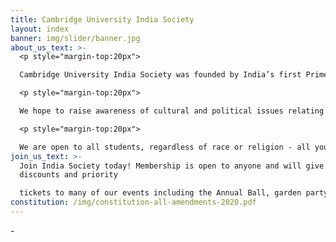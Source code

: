 ```yaml
---
title: Cambridge University India Society
layout: index
banner: img/slider/banner.jpg
about_us_text: >-
  <p style="margin-top:20px">

  Cambridge University India Society was founded by India’s first Prime Minister, the great Jawaharlal Nehru, during his time at Trinity College. It was set up to facilitate greater understanding of Indian culture within Cambridge and serves as a non-profit  dynamic, social platform for both Indian and non-Indian students alike. </p>

  <p style="margin-top:20px">

  We hope to raise awareness of cultural and political issues relating to India through our events such as academics talks, classes, film nights. We also host a variety of social events including club nights, formals, sports events, our annual garden party, and of course, our legendary Annual Ball.</p>

  <p style="margin-top:20px">

  We are open to all students, regardless of race or religion - all you need is an interest in all things Indian! From fascinating guest speakers, to exciting social events, we have something for everyone.
join_us_text: >-
  Join India Society today! Membership is open to anyone and will give you
  discounts and priority

  tickets to many of our events including the Annual Ball, garden party, club nights, and more. Our membership will also allow you to benefit from exclusive selected partners (coming soon).</p>
constitution: /img/constitution-all-amendments-2020.pdf
---
```

\-
